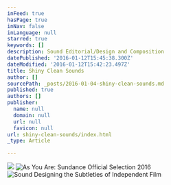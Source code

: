 ```yaml
---
inFeed: true
hasPage: true
inNav: false
inLanguage: null
starred: true
keywords: []
description: Sound Editorial/Design and Composition
datePublished: '2016-01-12T15:45:38.300Z'
dateModified: '2016-01-12T15:42:23.497Z'
title: Shiny Clean Sounds
author: []
sourcePath: _posts/2016-01-04-shiny-clean-sounds.md
published: true
authors: []
publisher:
  name: null
  domain: null
  url: null
  favicon: null
url: shiny-clean-sounds/index.html
_type: Article

---
```

![](https://the-grid-user-content.s3-us-west-2.amazonaws.com/5bc76fd9-fbb2-42cf-960b-54038015d2b0.png)
![As You Are: Sundance Official Selection 2016](https://the-grid-user-content.s3-us-west-2.amazonaws.com/221581fd-e3e9-4f11-a93c-28ab4e6172d2.png)
![Sound Designing the Subtleties of Independent Film](https://the-grid-user-content.s3-us-west-2.amazonaws.com/cd71cda9-7d36-47e7-ad06-b70650d304a0.png)